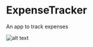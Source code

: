 # ExpenseTracker
An app to track expenses 

![alt text](https://github.com/VSofficial/ExpenseTracker/tree/main/ExpenseTracker/Screenshots/file1.jpg?raw=true)
